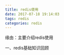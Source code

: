 ```yaml
---
title: redis使用
date: 2017-07-18 19:14:03
tags: redis
categories: redis
---
```


缘由：主要介绍redis使用

一、redis基础知识回顾

